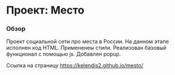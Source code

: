 # Проект: Место

### Обзор

Проект социальной сети про места в России.
На данном этапе исполнен код HTML.
Примененеы стили.
Реализован базовый функционал с помощью js. Добавлен popup.


Ссылка на страницу https://kelendis2.github.io/mesto/

